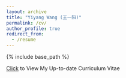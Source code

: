 ```yaml
---
layout: archive
title: "Yiyang Wang (王一阳)"
permalink: /cv/
author_profile: true
redirect_from:
  - /resume
---
```


{% include base_path %}

[Click](http://yiyang920.github.io/files/yiyangwang_cv.pdf) to View My Up-to-date Curriculum Vitae